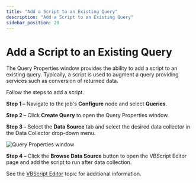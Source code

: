 ```yaml
---
title: "Add a Script to an Existing Query"
description: "Add a Script to an Existing Query"
sidebar_position: 20
---
```


# Add a Script to an Existing Query

The Query Properties window provides the ability to add a script to an existing query. Typically, a
script is used to augment a query providing services such as conversion of returned data.

Follow the steps to add a script.

**Step 1 –** Navigate to the job's **Configure** node and select **Queries**.

**Step 2 –** Click **Create Query** to open the Query Properties window.

**Step 3 –** Select the **Data Source** tab and select the desired data collector in the Data
Collector drop-down menu.

![Query Properties window](/images/accessanalyzer/12.0/admin/datacollector/script/querypropertiesexisting.webp)

**Step 4 –** Click the **Browse Data Source** button to open the VBScript Editor page and add the
script to run after data collection.

See the [VBScript Editor](/docs/accessanalyzer/12.0/admin/datacollector/script/editor.md) topic for additional information.
